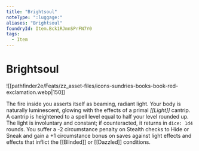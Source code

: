 ```yaml
---
title: "Brightsoul"
noteType: ":luggage:"
aliases: "Brightsoul"
foundryId: Item.Bck1RJmnSPrFN7Y0
tags:
  - Item
---
```


# Brightsoul
![[pathfinder2e/Feats/zz_asset-files/icons-sundries-books-book-red-exclamation.webp|150]]

The fire inside you asserts itself as beaming, radiant light. Your body is naturally luminescent, glowing with the effects of a primal _[[Light]]_ cantrip. A cantrip is heightened to a spell level equal to half your level rounded up. The light is involuntary and constant; if counteracted, it returns in `dice: 1d4` rounds. You suffer a -2 circumstance penalty on Stealth checks to Hide or Sneak and gain a +1 circumstance bonus on saves against light effects and effects that inflict the [[Blinded]] or [[Dazzled]] conditions.
